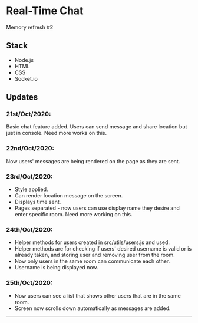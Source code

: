 # Real-Time Chat

Memory refresh #2

## Stack

- Node.js
- HTML
- CSS
- Socket.io

## Updates

### 21st/Oct/2020:

Basic chat feature added. Users can send message and share location
but just in console. Need more works on this.

### 22nd/Oct/2020:

Now users' messages are being rendered on the page as they are sent.

### 23rd/Oct/2020:

- Style applied.
- Can render location message on the screen.
- Displays time sent.
- Pages separated - now users can use display name they desire and enter specific room. Need more working on this.

### 24th/Oct/2020:

- Helper methods for users created in src/utils/users.js and used.
- Helper methods are for checking if users' desired username is valid or is already taken,
  and storing user and removing user from the room.
- Now only users in the same room can communicate each other.
- Username is being displayed now.

### 25th/Oct/2020:

- Now users can see a list that shows other users that are in the same room.
- Screen now scrolls down automatically as messages are added.

---
